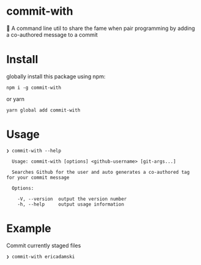 # commit-with

🤗 A command line util to share the fame when pair programming by adding a co-authored message to a commit

# Install

globally install this package using npm:

```
npm i -g commit-with
```

or yarn

```
yarn global add commit-with
```

# Usage

```
❯ commit-with --help

  Usage: commit-with [options] <github-username> [git-args...]

  Searches Github for the user and auto generates a co-authored tag for your commit message

  Options:

    -V, --version  output the version number
    -h, --help     output usage information
```

# Example

Commit currently staged files

```
❯ commit-with ericadamski
```

<!-- put an image of that command working here -->
